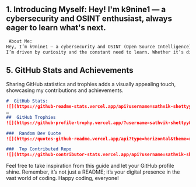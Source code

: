 ## 1. Introducing Myself: Hey! I'm k9nine1 — a cybersecurity and OSINT enthusiast, always eager to learn what's next.

```markdown
 About Me:
Hey, I’m k9nine1 — a cybersecurity and OSINT (Open Source Intelligence) enthusiast with a strong passion for uncovering information, analyzing digital footprints, and staying ahead of the threat landscape.
I’m driven by curiosity and the constant need to learn. Whether it’s digging into threat intel, experimenting with tools, or exploring the latest in digital forensics and ethical hacking.
```



## 5. GitHub Stats and Achievements
Sharing GitHub statistics and trophies adds a visually appealing touch, showcasing my contributions and achievements.

```markdown
#  GitHub Stats:
![](https://github-readme-stats.vercel.app/api?username=sathvik-shettyy&theme=tokyonight&hide_border=false&include_all_commits=true&count_private=true)<br/>
…
##  GitHub Trophies
![](https://github-profile-trophy.vercel.app/?username=sathvik-shettyy&theme=tokyonight&no-frame=false&no-bg=false&margin-w=4)
```


```markdown
###  Random Dev Quote
![](https://quotes-github-readme.vercel.app/api?type=horizontal&theme=radical)

###  Top Contributed Repo
![](https://github-contributor-stats.vercel.app/api?username=sathvik-shettyy&limit=5&theme=tokyonight&combine_all_yearly_contributions=true)
```

Feel free to take inspiration from this guide and let your GitHub profile shine. Remember, it’s not just a README; it’s your digital presence in the vast world of coding. Happy coding, everyone!
